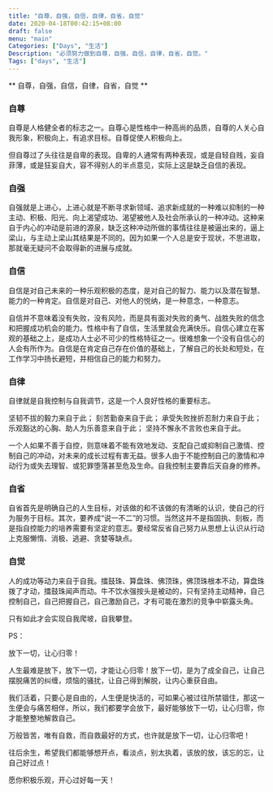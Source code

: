 ```yaml
---
title: "自尊，自强，自信，自律，自省，自觉"
date: 2020-04-18T00:42:15+08:00
draft: false
menu: "main"
Categories: ["Days", "生活"]
Description: "必须努力做到自尊，自强，自信，自律，自省，自觉。"
Tags: ["days", "生活"]
---
```


** 自尊，自强，自信，自律，自省，自觉 **

### 自尊

自尊是人格健全者的标志之一。自尊心是性格中一种高尚的品质，自尊的人关心自我形象，积极向上，有追求目标。自尊促使人积极向上。

但自尊过了头往往是自卑的表现。自卑的人通常有两种表现，或是自轻自贱，妄自菲薄，或是狂妄自大，容不得别人的半点意见，实际上这是缺乏自信的表现。


### 自强

自强就是上进心，上进心就是不断寻求新领域、追求新成就的一种难以抑制的一种主动、积极、阳光、向上渴望成功、渴望被他人及社会所承认的一种冲动。这种来自于内心的冲动是前进的源泉，缺乏这种冲动所做的事情往往是被逼出来的，逼上梁山，与主动上梁山其结果是不同的。因为如果一个人总是安于现状，不思进取，那就毫无疑问不会取得新的进展与成就。



### 自信

自信是对自己未来的一种乐观积极的态度，是对自己的智力、能力以及潜在智慧、能力的一种肯定。自信是对自己、对他人的悦纳，是一种意念，一种意志。

自信并不意味着没有失败，没有风险，而是具有面对失败的勇气、战胜失败的信念和把握成功机会的能力。性格中有了自信，生活里就会充满快乐。自信心建立在客观的基础之上，是成功人士必不可少的性格特征之一。很难想象一个没有自信心的人会有所作为。自信是在肯定自己存在价值的基础上，了解自己的长处和短处，在工作学习中扬长避短，并相信自己的能力和努力。

    

### 自律

自律就是自我控制与自我调节，这是一个人良好性格的重要标志。

坚韧不拔的毅力来自于此；
刻苦勤奋来自于此；
承受失败挫折忍耐力来自于此；
乐观豁达的心胸、助人为乐善意来自于此；
坚持不懈永不言败也来自于此。

一个人如果不善于自控，则意味着不能有效地发动、支配自己或抑制自己激情、控制自己的冲动，对未来的成长过程有害无益。很多人由于不能控制自己的激情和冲动行为或失去理智、或犯罪堕落甚至危及生命。自我控制主要靠后天自身的修养。



### 自省

自省首先是明确自己的人生目标，对该做的和不该做的有清晰的认识，使自己的行为服务于目标。其次，要养成“说一不二”的习惯。当然这并不是指固执、刻板，而是指自控能力的培养需要有坚定的意志。要经常反省自己努力从思想上认识从行动上克服懒惰、消极、逃避、贪婪等缺点。



### 自觉

人的成功等动力来自于自我。擂鼓珠、算盘珠、佛顶珠，佛顶珠根本不动，算盘珠拨了才动，擂鼓珠闻声而动。牛不饮水强按头是被动的，只有坚持主动精神，自己控制自己，自己把握自己，自己激励自己，才有可能在激烈的竞争中崭露头角。

只有如此才会实现自我爬坡，自我攀登。  

PS：

放下一切，让心归零！

人生最难是放下，放下一切，才能让心归零！放下一切，是为了成全自己，让自己摆脱痛苦的纠缠，烦恼的骚扰，让自己得到解脱，让内心重获自由。

我们活着，只要心是自由的，人生便是快活的，可如果心被过往所禁锢住，那这一生便会与痛苦相伴，所以，我们都要学会放下，最好能够放下一切，让心归零，你才能整整地解救自己。

万般皆苦，唯有自救，而自救最好的方式，也许就是放下一切，让心归零吧！

往后余生，希望我们都能够想开点，看淡点，别太执着，该放的放，该忘的忘，让自己好过点！

愿你积极乐观，开心过好每一天！

